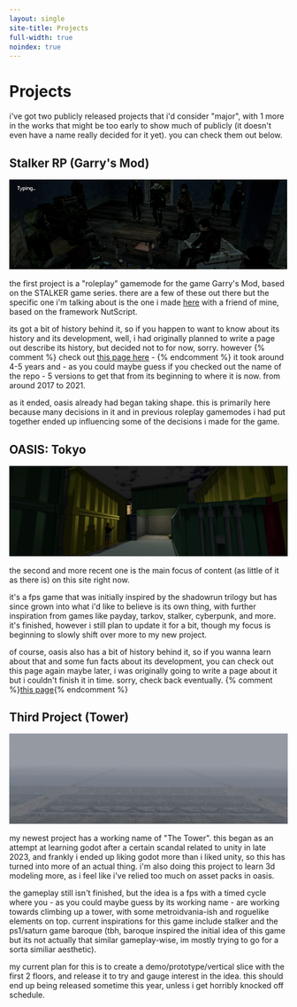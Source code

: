 ```yaml
---
layout: single
site-title: Projects
full-width: true
noindex: true
---
```

# Projects

i've got two publicly released projects that i'd consider "major", with 1 more in the works that might be too early to show much of publicly (it doesn't even have a name really decided for it yet). you can check them out below.

## Stalker RP (Garry's Mod)
![ppl](/assets/images/hl2_JI82pfAuj2.png)

the first project is a "roleplay" gamemode for the game Garry's Mod, based on the STALKER game series. there are a few of these out there but the specific one i'm talking about is the one i made [here](https://github.com/sky675/srpv5) with a friend of mine, based on the framework NutScript.

its got a bit of history behind it, so if you happen to want to know about its history and its development, well, i had originally planned to write a page out describe its history, but decided not to for now, sorry. however {% comment %} check out [this page here](/srp.md) - {% endcomment %} it took around 4-5 years and - as you could maybe guess if you checked out the name of the repo - 5 versions to get that from its beginning to where it is now. from around 2017 to 2021. 

as it ended, oasis already had began taking shape. this is primarily here because many decisions in it and in previous roleplay gamemodes i had put together ended up influencing some of the decisions i made for the game.

## OASIS: Tokyo
![library hero](/assets/images/library_hero.png)

the second and more recent one is the main focus of content (as little of it as there is) on this site right now. 

it's a fps game that was initially inspired by the shadowrun trilogy but has since grown into what i'd like to believe is its own thing, with further inspiration from games like payday, tarkov, stalker, cyberpunk, and more. it's finished, however i still plan to update it for a bit, though my focus is beginning to slowly shift over more to my new project.

of course, oasis also has a bit of history behind it, so if you wanna learn about that and some fun facts about its development, you can check out this page again maybe later, i was originally going to write a page about it but i couldn't finish it in time. sorry, check back eventually.
{% comment %}[this page](/oasis.md){% endcomment %}


## Third Project (Tower)
![tower](/assets/images/tower1.png)

my newest project has a working name of "The Tower". this began as an attempt at learning godot after a certain scandal related to unity in late 2023, and frankly i ended up liking godot more than i liked unity, so this has turned into more of an actual thing. i'm also doing this project to learn 3d modeling more, as i feel like i've relied too much on asset packs in oasis.

the gameplay still isn't finished, but the idea is a fps with a timed cycle where you - as you could maybe guess by its working name - are working towards climbing up a tower, with some metroidvania-ish and roguelike elements on top. current inspirations for this game include stalker and the ps1/saturn game baroque (tbh, baroque inspired the initial idea of this game but its not actually that similar gameplay-wise, im mostly trying to go for a sorta similiar aesthetic).

my current plan for this is to create a demo/prototype/vertical slice with the first 2 floors, and release it to try and gauge interest in the idea. this should end up being released sometime this year, unless i get horribly knocked off schedule.